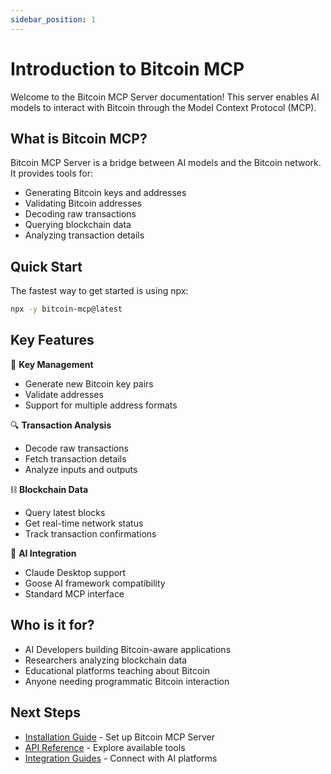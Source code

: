 ```yaml
---
sidebar_position: 1
---
```


# Introduction to Bitcoin MCP

Welcome to the Bitcoin MCP Server documentation! This server enables AI models to interact with Bitcoin through the Model Context Protocol (MCP).

## What is Bitcoin MCP?

Bitcoin MCP Server is a bridge between AI models and the Bitcoin network. It provides tools for:

- Generating Bitcoin keys and addresses
- Validating Bitcoin addresses
- Decoding raw transactions
- Querying blockchain data
- Analyzing transaction details

## Quick Start

The fastest way to get started is using npx:

```bash
npx -y bitcoin-mcp@latest
```

## Key Features

🔑 **Key Management**

- Generate new Bitcoin key pairs
- Validate addresses
- Support for multiple address formats

🔍 **Transaction Analysis**

- Decode raw transactions
- Fetch transaction details
- Analyze inputs and outputs

⛓️ **Blockchain Data**

- Query latest blocks
- Get real-time network status
- Track transaction confirmations

🤖 **AI Integration**

- Claude Desktop support
- Goose AI framework compatibility
- Standard MCP interface

## Who is it for?

- AI Developers building Bitcoin-aware applications
- Researchers analyzing blockchain data
- Educational platforms teaching about Bitcoin
- Anyone needing programmatic Bitcoin interaction

## Next Steps

- [Installation Guide](getting-started/installation) - Set up Bitcoin MCP Server
- [API Reference](api/generate-key) - Explore available tools
- [Integration Guides](integration/claude-desktop) - Connect with AI platforms
